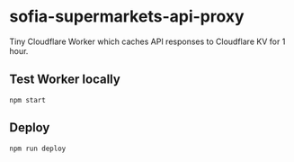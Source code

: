 # sofia-supermarkets-api-proxy

Tiny Cloudflare Worker which caches API responses to Cloudflare KV for 1 hour.

## Test Worker locally

```
npm start
```

## Deploy

```
npm run deploy
```